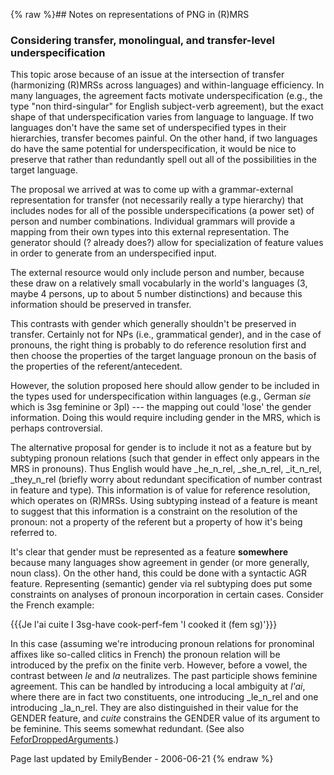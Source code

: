 {% raw %}## Notes on representations of PNG in (R)MRS

### Considering transfer, monolingual, and transfer-level underspecification

This topic arose because of an issue at the intersection of transfer
(harmonizing (R)MRSs across languages) and within-language efficiency.
In many languages, the agreement facts motivate underspecification
(e.g., the type "non third-singular" for English subject-verb
agreement), but the exact shape of that underspecification varies from
language to language. If two languages don't have the same set of
underspecified types in their hierarchies, transfer becomes painful. On
the other hand, if two languages do have the same potential for
underspecification, it would be nice to preserve that rather than
redundantly spell out all of the possibilities in the target language.

The proposal we arrived at was to come up with a grammar-external
representation for transfer (not necessarily really a type hierarchy)
that includes nodes for all of the possible underspecifications (a power
set) of person and number combinations. Individual grammars will provide
a mapping from their own types into this external representation. The
generator should (? already does?) allow for specialization of feature
values in order to generate from an underspecified input.

The external resource would only include person and number, because
these draw on a relatively small vocabularly in the world's languages
(3, maybe 4 persons, up to about 5 number distinctions) and because this
information should be preserved in transfer.

This contrasts with gender which generally shouldn't be preserved in
transfer. Certainly not for NPs (i.e., grammatical gender), and in the
case of pronouns, the right thing is probably to do reference resolution
first and then choose the properties of the target language pronoun on
the basis of the properties of the referent/antecedent.

However, the solution proposed here should allow gender to be included
in the types used for underspecification within languages (e.g., German
*sie* which is 3sg feminine or 3pl) --- the mapping out could 'lose' the
gender information. Doing this would require including gender in the
MRS, which is perhaps controversial.

The alternative proposal for gender is to include it not as a feature
but by subtyping pronoun relations (such that gender in effect only
appears in the MRS in pronouns). Thus English would have \_he\_n\_rel,
\_she\_n\_rel, \_it\_n\_rel, \_they\_n\_rel (briefly worry about
redundant specification of number contrast in feature and type). This
information is of value for reference resolution, which operates on
(R)MRSs. Using subtyping instead of a feature is meant to suggest that
this information is a constraint on the resolution of the pronoun: not a
property of the referent but a property of how it's being referred to.

It's clear that gender must be represented as a feature **somewhere**
because many languages show agreement in gender (or more generally, noun
class). On the other hand, this could be done with a syntactic AGR
feature. Representing (semantic) gender via rel subtyping does put some
constraints on analyses of pronoun incorporation in certain cases.
Consider the French example:

{{{Je l'ai cuite I 3sg-have cook-perf-fem 'I cooked it (fem sg)'}}}

In this case (assuming we're introducing pronoun relations for
pronominal affixes like so-called clitics in French) the pronoun
relation will be introduced by the prefix on the finite verb. However,
before a vowel, the contrast between *le* and *la* neutralizes. The past
participle shows feminine agreement. This can be handled by introducing
a local ambiguity at *l'ai*, where there are in fact two constituents,
one introducing \_le\_n\_rel and one introducing \_la\_n\_rel. They are
also distinguished in their value for the GENDER feature, and *cuite*
constrains the GENDER value of its argument to be feminine. This seems
somewhat redundant. (See also
[FeforDroppedArguments](../FeforDroppedArguments).)

Page last updated by EmilyBender - 2006-06-21
{% endraw %}